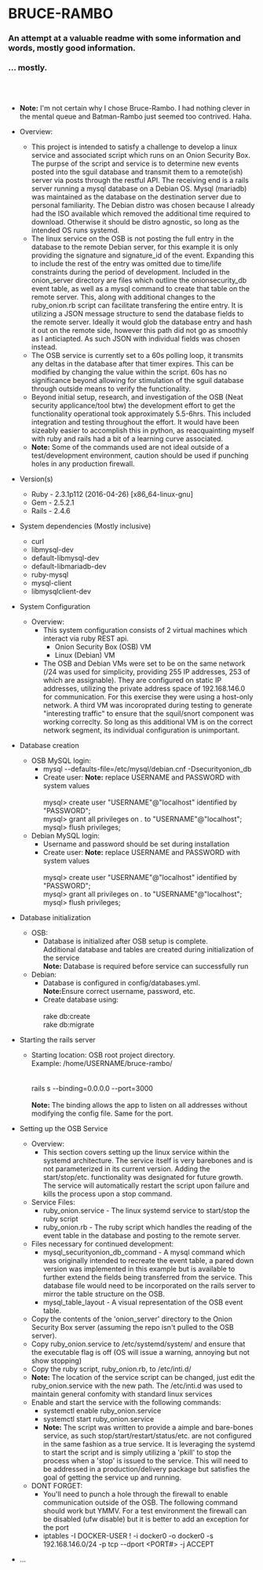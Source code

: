 # BRUCE-RAMBO

<h3>An attempt at a valuable readme with some information and words, mostly good information.<br><br>... mostly.</h3><br><br>

* <b>Note:</b> I'm not certain why I chose Bruce-Rambo. I had nothing clever in the mental queue and Batman-Rambo just seemed too contrived. Haha.

* Overview:
   * This project is intended to satisfy a challenge to develop a linux service and associated script which runs on an Onion Security Box. The purpse of the script and service is to determine new events posted into the sguil database and transmit them to a remote(ish) server via posts through the restful API. The receiving end is a rails server running a mysql database on a Debian OS. Mysql (mariadb) was maintained as the database on the destination server due to personal familiarity. The Debian distro was chosen because I already had the ISO available which removed the additional time required to download. Otherwise it should be distro agnostic, so long as the intended OS runs systemd. 
   * The linux service on the OSB is not posting the full entry in the database to the remote Debian server, for this example it is only providing the signature and signature_id of the event. Expanding this to include the rest of the entry was omitted due to time/life constraints during the period of development. Included in the onion_server directory are files which outline the onionsecurity_db event table, as well as a mysql command to create that table on the remote server. This, along with additional changes to the ruby_onion.rb script can facilitate transfering the entire entry. It is utilizing a JSON message structure to send the database fields to the remote server. Ideally it would glob the database entry and hash it out on the remote side, however this path did not go as smoothly as I anticiapted. As such JSON with individual fields was chosen instead. 
   * The OSB service is currently set to a 60s polling loop, it transmits any deltas in the database after that timer expires. This can be modified by changing the value within the script. 60s has no significance beyond allowing for stimulation of the sguil database through outside means to verify the functionality.
   * Beyond initial setup, research, and investigation of the OSB (Neat security applicance/tool btw) the development effort to get the functionality operational took approximately 5.5-6hrs. This included integration and testing throughout the effort. It would have been sizeably easier to accomplish this in python, as reacquainting myself with ruby and rails had a bit of a learning curve associated. 
   * <b>Note:</b> Some of the commands used are not ideal outside of a test/development environment, caution should be used if punching holes in any production firewall.
   

* Version(s)
   - Ruby  - 2.3.1p112 (2016-04-26) [x86_64-linux-gnu]
   - Gem   - 2.5.2.1
   - Rails - 2.4.6
   
* System dependencies (Mostly inclusive)
  - curl
  - libmysql-dev
  - default-libmysql-dev
  - default-libmariadb-dev
  - ruby-mysql
  - mysql-client 
  - libmysqlclient-dev

* System Configuration
   * Overview:
      * This system configuration consists of 2 virtual machines which interact via ruby REST api.
         - Onion Security Box (OSB) VM
         - Linux (Debian) VM
      * The OSB and Debian VMs were set to be on the same network (/24 was used for simplicity, providing 255 IP addresses, 253 of which are assignable). They are configured on static IP addresses, utilizing the private address space of 192.168.146.0 for communication. For this exercise they were using a host-only network. A third VM was incoroprated during testing to generate "interesting traffic" to ensure that the squil/snort component was working correclty. So long as this additional VM is on the correct network segment, its individual configuration is unimportant.
    
* Database creation
  * OSB MySQL login:
    * mysql --defaults-file=/etc/mysql/debian.cnf -Dsecurityonion_db
    * Create user:
      <b>Note:</b> replace USERNAME and PASSWORD with system values<br><br>
      mysql> create user "USERNAME"@"localhost" identified by "PASSWORD";<br>
      mysql> grant all privileges on *.* to "USERNAME"@"localhost";<br>
      mysql> flush privileges;<br>
   * Debian MySQL login:
      * Username and password should be set during installation
      * Create user:
      <b>Note:</b> replace USERNAME and PASSWORD with system values<br><br>
      mysql> create user "USERNAME"@"localhost" identified by "PASSWORD";<br>
      mysql> grant all privileges on *.* to "USERNAME"@"localhost";<br>
      mysql> flush privileges;<br>
      
* Database initialization
   * OSB:
      * Database is initialized after OSB setup is complete.<br>
      Additional database and tables are created during initialization of the service<br>
      <b>Note:</b> Database is required before service can successfully run
   * Debian:
      * Database is configured in config/databases.yml.<br><b>Note:</b>Ensure correct username, password, etc.
      * Create database using:<br><br>rake db:create<br>rake db:migrate<br>
      
* Starting the rails server
   * Starting location: OSB root project directory.<br>Example: /home/USERNAME/bruce-rambo/<br><br>
   <br> rails s --binding=0.0.0.0 --port=3000<br><br><b>Note:</b> The binding allows the app to listen on all addresses without modifying the config file. Same for the port.<br>
   
* Setting up the OSB Service
   * Overview:
      * This section covers setting up the linux service within the systemd architecture. The service itself is very barebones and is not parameterized in its current version. Adding the start/stop/etc. functionality was designated for future growth. The service will automatically restart the script upon failure and kills the process upon a stop command.
   * Service Files:
      * ruby_onion.service - The linux systemd service to start/stop the ruby script
      * ruby_onion.rb - The ruby script which handles the reading of the event table in the database and posting to the remote server.
   * Files necessary for continued development:
      * mysql_securityonion_db_command - A mysql command which was originally intended to recreate the event table, a pared down version was implemented in this example but is available to further extend the fields being transferred from the service. This database file would need to be incorporated on the rails server to mirror the table structure on the OSB.
      * mysql_table_layout - A visual representation of the OSB event table.
   * Copy the contents of the 'onion_server' directory to the Onion Security Box server (assuming the repo isn't pulled to the OSB server). 
   * Copy ruby_onion.service to /etc/systemd/system/ and ensure that the executable flag is off (OS will issue a warning, annoying but not show stopping)
   * Copy the ruby script, ruby_onion.rb, to /etc/inti.d/
   * <b>Note:</b> The location of the service script can be changed, just edit the ruby_onion.service with the new path. The /etc/inti.d was used to maintain general confomity with standard linux services
   * Enable and start the service with the following commands:
      * systemctl enable ruby_onion.service
      * systemctl start ruby_onion.service
      * <b> Note:</b> The script was written to provide a aimple and bare-bones service, as such stop/start/restart/status/etc. are not configured in the same fashion as a true service. It is leveraging the systemd to start the script and is simply utilizing a 'pkill' to stop the process when a 'stop' is issued to the service. This will need to be addressed in a production/delivery package but satisfies the goal of getting the service up and running.
   * DONT FORGET: 
      * You'll need to punch a hole through the firewall to enable communication outside of the OSB. The following command should work but YMMV. For a test environment the firewall can be disabled (ufw disable) but it is better to add an exception for the port
      * iptables -I DOCKER-USER ! -i docker0 -o docker0 -s 192.168.146.0/24 -p tcp --dport <PORT#> -j ACCEPT

* ...
